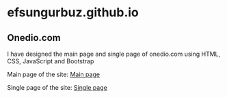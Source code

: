 # efsungurbuz.github.io
## Onedio.com ##
I have designed the main page and single page of onedio.com using HTML, CSS, JavaScript and Bootstrap

Main page of the site: [Main page](https://efsungurbuz.github.io/Onedio-Tasarimi/index.html)

Single page of the site: [Single page](https://efsungurbuz.github.io/Onedio-Tasarimi/single.html)
